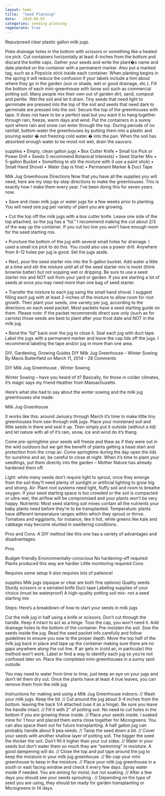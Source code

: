 ```yaml
---
layout: home
title:  "Seed Planning"
date:   2020-09-02
categories: seeding planning 
regenerate: true
---
```

 
<style style="text/css">

</style>
<script>

</script>
Repurposed clear plastic gallon milk jugs. 

Poke drainage holes in the bottom with scissors or something like a heated ice pick. Cut containers horizontally at least 4-inches from the bottom and discard the bottle caps.
Gather your seeds and write the plant�s name and date planted on the container with a permanent marker. Also put a marked tag, such as a Popsicle stick inside each container.
When planting begins in the spring it will reduce the confusion if your labels include a hint about where they go in the garden (sun or shade, wet or good drainage, etc.).
Fill the bottom of each mini-greenhouse with loose soil such as commercial potting soil. Many people mix their own out of garden dirt, sand, compost and perlite.
Wet the soil and let it drain. Tiny seeds that need light to germinate are pressed into the top of the soil and seeds that need dark to germinate are pressed into the soil.
Secure the top of the greenhouses with tape. It does not have to be a perfect seal but you want it to hang together through rain, freeze, warm days and wind.
Put the containers in a sunny spot where rain and snow can enter through the top. During periods of no rainfall, bottom water the greenhouses by putting them into a plastic and pouring water � not freezing cold water � into the pan. When the soil has absorbed enough water to be moist not wet, drain the saucers.

supplies
• Empty, clean gallon jugs
• Box Cutter Knife
• Small Ice Pick or Power Drill
• Seeds (I recommend Botanical Interests)
• Seed Starter Mix
• 5-gallon Bucket
• Something to stir the mixture with (I use a paint stick)
• Small Hand Shovel
• Water (tap is fine)
• Permanent Marker & Duct Tape

Milk Jug Greenhouse Directions
Now that you have all the supplies you will need, here are my step-by-step directions to make the greenhouses. This is exactly how I make them every year. I’ve been doing this for seven years now.

• Save and clean milk jugs or water jugs for a few weeks prior to planting. You will need one jug per variety of plant you are growing.

• Cut the top off the milk jugs with a box cutter knife. Leave one side of the top attached, so the jug has a “lid.” I recommend making the cut about 2/3 of the way up the container. If you cut too low you won’t have enough room for the seed starting mix.

• Puncture the bottom of the jug with several small holes for drainage. I used a small ice pick to do this. You could also use a power drill. Anywhere from 6-12 holes per jug is good. Set the jugs aside.

• Next, pour the seed starter mix into the 5-gallon bucket. Add water a little at a time and stir the mixture until all of the seed starter mix is moist (think brownie batter) but not sopping wet or dripping. Be sure to use a seed starter mix and NOT soil from your yard or garden. If you are starting a lot of seeds at once you may need more than one bag of seed starter.

• Transfer the mixture to each jug using the small hand shovel. I suggest filling each jug with at least 2-inches of the mixture to allow room for root growth. Then plant your seeds, one variety per jug, according to the directions on each seed packet. Most packets have a seed starting guide on them. Please note: If the packet recommends direct sow only (such as for carrots) those seeds are best to plant after your frost date and NOT in the milk jug.

• Bend the “lid” back over the jug to close it. Seal each jug with duct tape. Label the jugs with a permanent marker and leave the cap lids off the jugs. I recommend labeling the tape and/or jug in more than one area.

DIY, Gardening, Growing Guides
DIY Milk Jug Greenhouse – Winter Sowing
By Mavis Butterfield on March 11, 2014 - 28 Comments

DIY Milk Jug Greenhouse , Winter Sowing

Winter Sowing – have you heard of it? Basically, for those in colder climates, it’s magic says my friend Heather from Massachusetts.

Here’s what she had to say about the winter sowing and the milk jug greenhouses she made:

Milk Jug Greenhouse




It works like this: around January through March it’s time to make little tiny greenhouses from see-through milk jugs. Place your moistened soil and little seeds in there and seal it up. Then simply put it outside {without a lid} and let nature with all of it’s rain, snow, ice and wind do it’s thang.

Come pre-springtime your seeds will freeze and thaw as if they were out in the wild outdoors but we get the benefit of plants getting a head start and protection from the crisp air. Come springtime during the day open the lids for sunshine and air, be careful to close at night. When it’s time to plant your seedlings, put them directly into the garden – Mother Nature has already hardened them off.

Light: while many seeds don’t require light to sprout, once they emerge from the soil they’ll need plenty of sunlight or artificial lighting to grow big and strong.
Air: Plant root systems need light, fluffy soil and room to breathe oxygen. If your seed starting space is too crowded or the soil is compacted or ultra-wet, the airflow will be compromised and your plants won’t be very happy.
Nutrients: Most seed starting soil mixes contain all the nutrients your baby plants need before they’re to be transplanted.
Temperature: plants have different temperature ranges within which they sprout or thrive. Tomatoes and eggplants, for instance, like it hot, while greens like kale and cabbage may become stunted in sweltering conditions.

Pros and Cons:
A DIY method like this one has a variety of advantages and disadvantages:

Pros

Budget-friendly
Environmentally-conscious
No hardening-off required
Plants produced this way are hardier
Little monitoring required
Cons

Requires some setup
It also requires lots of patience!

supplies
Milk jugs (opaque or clear are both fine options)
Quality seeds
Sturdy scissors or a serrated knife
Duct tape
Labeling supplies of your choice (must be waterproof)
A high-quality potting soil mix- not a seed starting mix

Steps:
Here’s a breakdown of how to start your seeds in milk jugs

Cut the milk jug in half using a knife or scissors. Don’t cut through the handle. Keep it intact to act as a hinge. Toss the cap, you won’t need it.
Add drainage holes to the bottom of the container.
Pre-moisten the soil.
Sow the seeds inside the jug. Read the seed packet info carefully and follow guidelines to ensure you sow to the proper depth.
Move the top half of the milk jug back in place and tape up the container making sure there are no gaps anywhere along the cut line. If air gets in (cold air, in particular) this method won’t work.
Label or find a way to identify each jug so you’re not confused later on.
Place the completed mini-greenhouses in a sunny spot outside.

You may need to water from time to time, just keep an eye on your jugs and don’t let them dry out. Once the plants have at least 4 true leaves, you can remove them from the milk jug

Instructions for making and using a Milk Jug Greenhouse indoors:
// Wash your milk jugs. Keep the lid.
// Cut around the jug about 3-4 inches from the bottom. leaving the back 1/4 attached (use it as a hinge). Be sure you leave the handle intact.
// Fill it with 2″ of potting soil. No need to cut holes in the bottom if you are growing these inside.
// Place your seeds inside. I soaked mine for 1 hour and placed them extra close together for Microgreens. You can also space them out for future transplanting. A half gallon jug can probably handle about 9 pea seeds.
// Tamp the seed down a bit.
// Cover your seeds with another shallow layer of potting soil. The bigger the seed the thicker the soil. Don’t fill it higher than your cut sides.
// Water in your seeds but don’t water them so much they are “swimming” in moisture. A good dampening will do.
// Close the top and put tape around the jug to keep the moisture in your milk jug greenhouse.
// Re-cap your mini greenhouse to keep in the moisture.
// Place your milk jug greenhouse in a south or east facing window and check it every few days. Spray water inside if needed. You are aiming for moist, but not soaking.
// After a few days you should see your seeds sprouting .
// Depending on the type of seed you are using, they should be ready for garden transplanting or Microgreens in 14 days.
